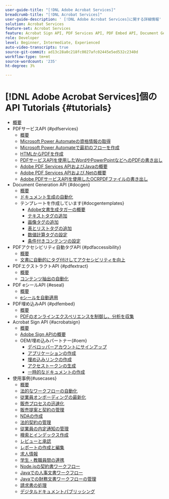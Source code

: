 ```yaml
---
user-guide-title: "[!DNL Adobe Acrobat Services]"
breadcrumb-title: "[!DNL Acrobat Services]"
user-guide-description: ' [!DNL Adobe Acrobat Services]に関する詳細情報'
solution: Acrobat Services
feature-set: Acrobat Services
feature: Acrobat Sign API, PDF Services API, PDF Embed API, Document Generation API, PDF Accessibility Auto-Tag API, PDF Electronic Seal API, PDF Extract API
role: Developer
level: Beginner, Intermediate, Experienced
auto-video-transcripts: true
source-git-commit: ad13c28a0c218fc0027afc02445e5ed532c2340d
workflow-type: tm+mt
source-wordcount: '235'
ht-degree: 3%

---
```



# [!DNL Adobe Acrobat Services]個のAPI Tutorials {#tutorials}

+ [概要](overview.md)
+ PDFサービスAPI {#pdfservices}
   + [概要](pdfservices/overview-pdfservices.md)
   + [Microsoft Power Automateの資格情報の取得](pdfservices/getting-credentials-power-automate.md)
   + [Microsoft Power Automateで最初のフローを作成](pdfservices/create-workflow-power-automate.md)
   + [HTMLからPDFを作成](pdfservices/createpdffromhtml.md)
   + [PDFサービスAPIを使用したWordやPowerPointなどへのPDFの書き出し](pdfservices/exportpdf.md)
   + [Adobe PDF Services APIおよびJavaの概要](pdfservices/gettingstartedjava.md)
   + [Adobe PDF Services APIおよび.Netの概要](pdfservices/gettingstartednet.md)
   + [Adobe PDFサービスAPIを使用したOCRPDFファイルの書き出し](pdfservices/ocr.md)
+ Document Generation API {#docgen}
   + [概要](docgen/overview-docgen.md)
   + [ドキュメント生成の自動化](docgen/automate-doc-gen.md)
   + テンプレートを作成しています{#docgentemplates}
      + [Adobe文書生成タガーの概要](docgen/taggeroverview.md)
      + [テキストタグの追加](docgen/taggeraddtexttags.md)
      + [画像タグの追加](docgen/taggeraddimagetags.md)
      + [表とリストタグの追加](docgen/taggertables.md)
      + [数値計算タグの設定](docgen/taggercalculations.md)
      + [条件付きコンテンツの設定](docgen/taggerconditional.md)
+ PDFアクセシビリティ自動タグAPI {#pdfaccessibility}
   + [概要](pdfaccessibility/overview-accessibility.md)
   + [文書に自動的にタグ付けしてアクセシビリティを向上](pdfaccessibility/automatically-add-tags.md)
+ PDFエクストラクトAPI {#pdfextract}
   + [概要](pdfextract/overview-extract.md)
   + [コンテンツ抽出の自動化](pdfextract/automate-content-extraction.md)
+ PDF eシールAPI {#eseal}
   + [概要](pdfelectronicseal/overview-electronic-seal.md)
   + [eシールを自動適用](pdfelectronicseal/automatically-apply-electronic-seal.md)
+ PDF埋め込みAPI {#pdfembed}
   + [概要](pdfembed/overview-embed.md)
   + [PDFのオンラインエクスペリエンスを制御し、分析を収集](pdfembed/controlpdfexperience.md)
+ Acrobat Sign API {#acrobatsign}
   + [概要](acrobatsign/overview-sign.md)
   + [Adobe Sign APIの概要](acrobatsign/signapi.md)
   + OEM/埋め込みパートナー{#oem}
      + [デベロッパーアカウントにサインアップ](acrobatsign/sign-up-developer-account.md)
      + [アプリケーションの作成](acrobatsign/creating-your-application.md)
      + [埋め込みリンクの作成](acrobatsign/creating-an-embed-link.md)
      + [アクセストークンの生成](acrobatsign/generating-an-access-token.md)
      + [一時的なドキュメントの作成](acrobatsign/creating-a-transient-document.md)
+ 使用事例{#usecases}
   + [概要](usecases/overview-usecases.md)
   + [法的なワークフローの自動化](usecases/automatelegalworkflows.md)
   + [従業員オンボーディングの最新化](usecases/employeeonboarding.md)
   + [販売プロセスの迅速化](usecases/acceleratesales.md)
   + [販売提案と契約の管理](usecases/sales.md)
   + [NDAの作成](usecases/nda.md)
   + [法的契約の管理](usecases/legal.md)
   + [従業員の内定通知の管理](usecases/offer.md)
   + [検索とインデックス作成](usecases/searching.md)
   + [レビューと承認](usecases/reviews.md)
   + [レポートの作成と編集](usecases/reportcreation.md)
   + [求人情報](usecases/jobposting.md)
   + [学生・教職員間の連携](usecases/educationcollab.md)
   + [Node.jsの契約書ワークフロー](usecases/agreementworkflowsnodejs.md)
   + [Javaでの人事文書ワークフロー](usecases/hragreementworkflowsjava.md)
   + [Javaでの財務文書ワークフローの管理](usecases/financeworkflowsjava.md)
   + [請求書の処理](usecases/invoices.md)
   + [デジタルドキュメントパブリッシング](usecases/ddppdfembedapi.md)

